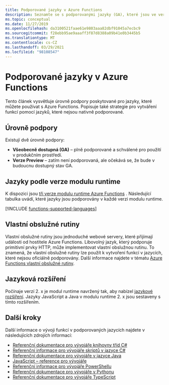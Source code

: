 ```yaml
---
title: Podporované jazyky v Azure Functions
description: Seznamte se s podporovanými jazyky (GA), které jsou ve verzi Preview, a způsoby rozšiřování vývoje funkcí do jiných jazyků.
ms.topic: conceptual
ms.date: 11/27/2019
ms.openlocfilehash: da3100521faae61e9803aaa82dbf91045a7ecbc9
ms.sourcegitcommit: f28ebb95ae9aaaff3f87d8388a09b41e0b3445b5
ms.translationtype: MT
ms.contentlocale: cs-CZ
ms.lasthandoff: 03/29/2021
ms.locfileid: "98108547"
---
```

# <a name="supported-languages-in-azure-functions"></a>Podporované jazyky v Azure Functions

Tento článek vysvětluje úrovně podpory poskytované pro jazyky, které můžete používat s Azure Functions. Popisuje také strategie pro vytváření funkcí pomocí jazyků, které nejsou nativně podporované.

## <a name="levels-of-support"></a>Úrovně podpory

Existují dvě úrovně podpory:

* **Všeobecně dostupná (GA)** – plně podporované a schválené pro použití v produkčním prostředí.
* **Verze Preview** – zatím není podporovaná, ale očekává se, že bude v budoucnu dostupný stav GA.

## <a name="languages-by-runtime-version"></a>Jazyky podle verze modulu runtime 

K dispozici jsou [tři verze modulu runtime Azure Functions](functions-versions.md) . Následující tabulka uvádí, které jazyky jsou podporovány v každé verzi modulu runtime.

[!INCLUDE [functions-supported-languages](../../includes/functions-supported-languages.md)]

## <a name="custom-handlers"></a>Vlastní obslužné rutiny

Vlastní obslužné rutiny jsou jednoduché webové servery, které přijímají události od hostitele Azure Functions. Libovolný jazyk, který podporuje primitivní prvky HTTP, může implementovat vlastní obslužnou rutinu. To znamená, že vlastní obslužné rutiny lze použít k vytvoření funkcí v jazycích, které nejsou oficiálně podporovány. Další informace najdete v tématu [Azure Functions vlastní obslužné rutiny](functions-custom-handlers.md).

## <a name="language-extensibility"></a>Jazyková rozšíření

Počínaje verzí 2. x je modul runtime navržený tak, aby nabízel [jazykové rozšíření](https://github.com/Azure/azure-webjobs-sdk-script/wiki/Language-Extensibility). Jazyky JavaScript a Java v modulu runtime 2. x jsou sestaveny s tímto rozšířením.

## <a name="next-steps"></a>Další kroky

Další informace o vývoji funkcí v podporovaných jazycích najdete v následujících zdrojích informací:

+ [Referenční dokumentace pro vývojáře knihovny tříd C#](functions-dotnet-class-library.md)
+ [Referenční informace pro vývojáře skriptů v jazyce C#](functions-reference-csharp.md)
+ [Referenční dokumentace pro vývojáře v jazyce Java](functions-reference-java.md)
+ [JavaScript – reference pro vývojáře](functions-reference-node.md)
+ [Referenční informace pro vývojáře PowerShellu](functions-reference-powershell.md)
+ [Referenční dokumentace pro vývojáře v Pythonu](functions-reference-python.md)
+ [Referenční dokumentace pro vývojáře TypeScript](functions-reference-node.md#typescript)

